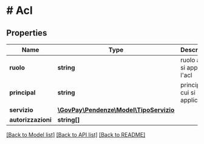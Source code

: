 # # Acl

## Properties

Name | Type | Description | Notes
------------ | ------------- | ------------- | -------------
**ruolo** | **string** | ruolo a cui si applica l&#39;acl | [optional]
**principal** | **string** | principal a cui si applica l&#39;acl | [optional]
**servizio** | [**\GovPay\Pendenze\Model\TipoServizio**](TipoServizio.md) |  |
**autorizzazioni** | **string[]** |  |

[[Back to Model list]](../../README.md#models) [[Back to API list]](../../README.md#endpoints) [[Back to README]](../../README.md)
